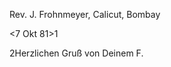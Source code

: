 Rev. J. Frohnmeyer, Calicut, Bombay

 <7 Okt 81>1





















2Herzlichen Gruß von Deinem F.
